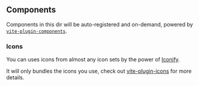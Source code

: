 ## Components

Components in this dir will be auto-registered and on-demand, powered by [`vite-plugin-components`](https://github.com/antfu/vite-plugin-components).


### Icons

You can uses icons from almost any icon sets by the power of [Iconify](https://iconify.design/).

It will only bundles the icons you use, check out [vite-plugin-icons](https://github.com/antfu/vite-plugin-icons) for more details.

